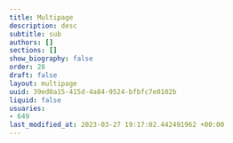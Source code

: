 ```yaml
---
title: Multipage
description: desc
subtitle: sub
authors: []
sections: []
show_biography: false
order: 28
draft: false
layout: multipage
uuid: 39ed0a15-415d-4a84-9524-bfbfc7e0102b
liquid: false
usuaries:
- 649
last_modified_at: 2023-03-27 19:17:02.442491962 +00:00
---
```


